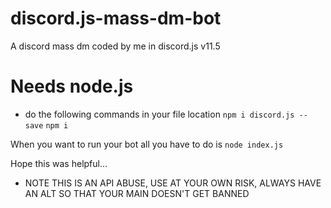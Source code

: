 # discord.js-mass-dm-bot
A discord mass dm coded by me in discord.js v11.5

# Needs node.js
+ do the following commands in your file location
``npm i discord.js --save`` 
``npm i``
 
When you want to run your bot all you have to do is 
``node index.js``

Hope this was helpful...


+ NOTE THIS IS AN API ABUSE, USE AT YOUR OWN RISK, ALWAYS HAVE AN ALT SO THAT YOUR MAIN DOESN'T GET BANNED
